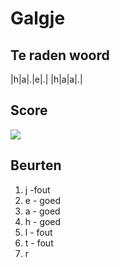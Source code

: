 # Galgje

## Te raden woord

|h|a|.|e|.| |h|a|a|.|


## Score 
![](./images/3.png)

## Beurten
1. j -fout
2. e - goed
3. a - goed
4. h - goed
5. l - fout
6. t - fout
7. r
